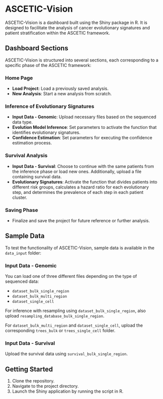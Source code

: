 # ASCETIC-Vision

ASCETIC-Vision is a dashboard built using the Shiny package in R. It is designed to facilitate the analysis of cancer evolutionary signatures and patient stratification within the ASCETIC framework.

## Dashboard Sections

ASCETIC-Vision is structured into several sections, each corresponding to a specific phase of the ASCETIC framework:

### Home Page
- **Load Project**: Load a previously saved analysis.
- **New Analysis**: Start a new analysis from scratch.

### Inference of Evolutionary Signatures
- **Input Data - Genomic**: Upload necessary files based on the sequenced data type.
- **Evolution Model Inference**: Set parameters to activate the function that identifies evolutionary signatures.
- **Confidence Estimation**: Set parameters for executing the confidence estimation process.

### Survival Analysis
- **Input Data - Survival**: Choose to continue with the same patients from the inference phase or load new ones. Additionally, upload a file containing survival data.
- **Evolutionary Signatures**: Activate the function that divides patients into different risk groups, calculates a hazard ratio for each evolutionary step, and determines the prevalence of each step in each patient cluster.

### Saving Phase
- Finalize and save the project for future reference or further analysis.

## Sample Data

To test the functionality of ASCETIC-Vision, sample data is available in the `data_input` folder:

### Input Data - Genomic
You can load one of three different files depending on the type of sequenced data:
- `dataset_bulk_single_region`
- `dataset_bulk_multi_region`
- `dataset_single_cell`

For inference with resampling using `dataset_bulk_single_region`, also upload `resampling_database_bulk_single_region`.

For `dataset_bulk_multi_region` and `dataset_single_cell`, upload the corresponding `trees_bulk` or `trees_single_cell` folder.

### Input Data - Survival
Upload the survival data using `survival_bulk_single_region`.

## Getting Started

1. Clone the repository.
2. Navigate to the project directory.
3. Launch the Shiny application by running the script in R.
